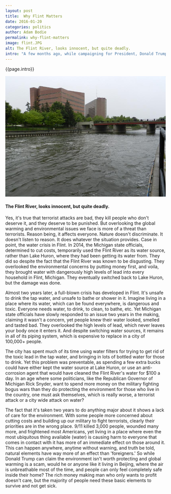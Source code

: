 ```yaml
---
layout: post
title:  Why Flint Matters
date: 2016-01-20
categories: politics
author: Adam Bodie
permalink: why-flint-matters
image: flint.JPG
alt: The Flint River, looks innocent, but quite deadly.
intro: "A few months ago, while campaigning for President, Donald Trump, known for stupid comments, remarked that President Obama made his stupidest remark ever when he declared 'global warming' our number one enemy.  Donald Trump, wanting to scare people into thinking everyone is going to be attacked by a foreigner any second now, wants to diminish global warming because his party doesn't believe in it.  This of course is the same man who believes the Chinese created global warming to gain a financial edge.  But with the water crisis in Flint, Michigan, people should be more aware of global warming and the effect the environment in general has on our society."
---
```


<div class="article">
<p>{{page.intro}}</p>


<div class="blog-pic">
		<img src="/img/flint.JPG" data-toggle="tooltip" title="The Flint River, looks innocent, but quite deadly." class="image block img-responsive">
	<h4>The Flint River, looks innocent, but quite deadly.</h4>
</div>

<p>Yes, it's true that terrorist attacks are bad, they kill people who don't deserve it, and they deserve to be punished.  But overlooking the global warming and environmental issues we face is more of a threat than terrorists.  Reason being, it affects everyone.  Nature doesn't discriminate.  It doesn't listen to reason.  It does whatever the situation provides.  Case in point, the water crisis in Flint.  In 2014, the Michigan state officials, determined to cut costs, temporarily used the Flint River as its water source, rather than Lake Huron, where they had been getting its water from.  They did so despite the fact that the Flint River was known to be disgusting.  They overlooked the environmental concerns by putting money first, and voila, they brought water with dangerously high levels of lead into every household in Flint, Michigan.  They eventually switched back to Lake Huron, but the damage was done.</p>

<p>Almost two years later, a full-blown crisis has developed in Flint.  It's unsafe to drink the tap water, and unsafe to bathe or shower in it.  Imagine living in a place where its water, which can be found everywhere, is dangerous and toxic.  Everyone needs water, to drink, to clean, to bathe, etc.  Yet Michigan state officials have slowly responded to an issue two years in the making, claiming it wasn't a concern, yet people knew their water looked, smelled and tasted bad.  They overlooked the high levels of lead, which never leaves your body once it enters it.  And despite switching water sources, it remains in all of its piping system, which is expensive to replace in a city of 100,000+ people.</p>

<p>The city has spent much of its time using water filters for trying to get rid of the toxic lead in the tap water, and bringing in lots of bottled water for those to drink.  Yet this problem was preventable, as spending a few extra bucks could have either kept the water source at Lake Huron, or use an anti-corrosion agent that would have cleaned the Flint River's water for $100 a day.  In an age where some politicians, like the Republican Governor of Michigan Rick Snyder, want to spend more money on the military fighting bogus wars than they do protecting the environment for those who live in the country, one must ask themselves, which is really worse, a terrorist attack or a city wide attack on water?</p>

<p>The fact that it's taken two years to do anything major about it shows a lack of care for the environment.  With some people more concerned about cutting costs and building up our military to fight terrorists, clearly their priorities are in the wrong place.  9/11 killed 3,000 people, wounded many more, and frightened most Americans, yet living in a place where even the most ubiquitous thing available (water) is causing harm to everyone that comes in contact with it has more of an immediate effect on those around it.  This can happen anywhere, anytime without warning, and truth be told, natural elements have way more of an effect than 'foreigners.'  So while Donald Trump can claim the environment isn't worth protecting and global warming is a scam, would he or anyone like it living in Beijing, where the air is unbreathable most of the time, and people can only feel completely safe inside their home?  The rich money making man who only wants to profit doesn't care, but the majority of people need these basic elements to survive and not get sick.</p>
</div>